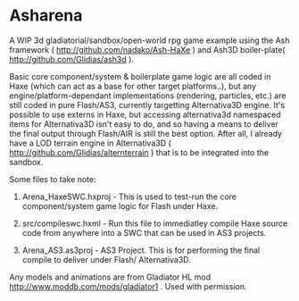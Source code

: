 Asharena
==========
	
A WIP 3d gladiatorial/sandbox/open-world rpg game example using the Ash framework ( http://github.com/nadako/Ash-HaXe ) and Ash3D boiler-plate( http://github.com/Glidias/ash3d ). 
	
Basic core component/system & boilerplate game logic are all coded in Haxe (which can act as a base for other target platforms..), but any engine/platform-dependant implementations (rendering, particles, etc.) are still coded in pure Flash/AS3, currently targetting Alternativa3D engine. It's possible to use externs in Haxe, but accessing alternativa3d namespaced items for Alternativa3D isn't easy to do, and so having a means to deliver the final output through Flash/AIR is still the best option. After all, I already have a LOD terrain engine in Alternativa3D ( http://github.com/Glidias/alternterrain ) that is to be integrated into the sandbox.
	
Some files to take note:
	
1) Arena_HaxeSWC.hxproj - This is used to test-run the core component/system game logic for Flash under Haxe. 

2) src/compileswc.hxml  - Run this file to immediatley compile Haxe source code from anywhere into a SWC that can be used in  AS3 projects.

3) Arena_AS3.as3proj -  AS3 Project. This is for performing the final compile to deliver under Flash/ Alternativa3D.

Any models and animations are from Gladiator HL mod http://www.moddb.com/mods/gladiator1 . Used with permission.